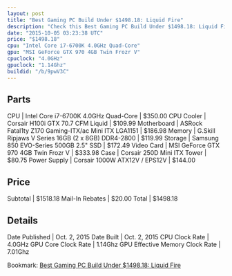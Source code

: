 ```yaml
---
layout: post
title: "Best Gaming PC Build Under $1498.18: Liquid Fire"
description: "Check this Best Gaming PC Build Under $1498.18: Liquid Fire. CPU: Intel Core i7-6700K 4.0GHz Quad-Core, CPU Cooler: Corsair H100i GTX 70.7 CFM Liquid, Motherboard: ASRock "
date: "2015-10-05 03:23:38 UTC"
price: "$1498.18"
cpu: "Intel Core i7-6700K 4.0GHz Quad-Core"
gpu: "MSI GeForce GTX 970 4GB Twin Frozr V"
cpuclock: "4.0GHz"
gpuclock: "1.14Ghz"
buildid: "/b/9pwV3C"
---
```


## Parts

CPU | Intel Core i7-6700K 4.0GHz Quad-Core | $350.00
CPU Cooler | Corsair H100i GTX 70.7 CFM Liquid | $109.99
Motherboard | ASRock Fatal1ty Z170 Gaming-ITX/ac Mini ITX LGA1151 | $186.98
Memory | G.Skill Ripjaws V Series 16GB (2 x 8GB) DDR4-2800 | $119.99
Storage | Samsung 850 EVO-Series 500GB 2.5" SSD | $172.49
Video Card | MSI GeForce GTX 970 4GB Twin Frozr V | $333.98
Case | Corsair 250D Mini ITX Tower | $80.75
Power Supply | Corsair 1000W ATX12V / EPS12V | $144.00

## Price

Subtotal | $1518.18
Mail-In Rebates | $20.00
Total | $1498.18

## Details

Date Published | Oct. 2, 2015
Date Built | Oct. 2, 2015
CPU Clock Rate | 4.0GHz
GPU Core Clock Rate | 1.14Ghz
GPU Effective Memory Clock Rate | 7.01Ghz

Bookmark: [Best Gaming PC Build Under $1498.18: Liquid Fire](http://pcbuilders.github.io/2015/10/05/best-gaming-pc-build-under-1498-dollars-dot-18-liquid-fire/)
